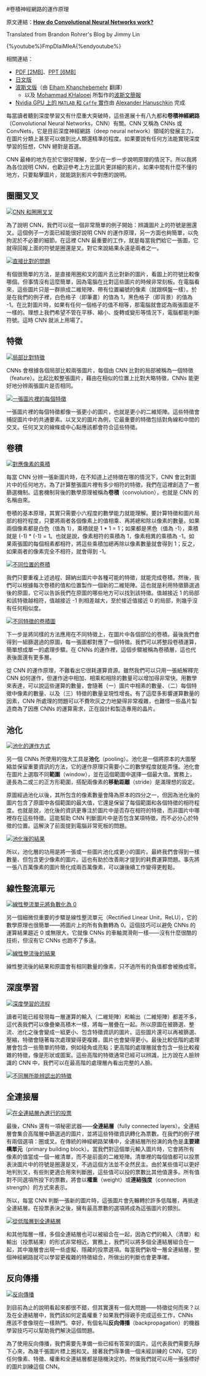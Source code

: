 #卷積神經網路的運作原理

原文連結：[**How do Convolutional Neural Networks work?**](https://brohrer.github.io/how_convolutional_neural_networks_work.html)

Translated from Brandon Rohrer's Blog by Jimmy Lin

{%youtube%}FmpDIaiMIeA{%endyoutube%}

相關連結：
* [PDF [2MB]](https://github.com/brohrer/public-hosting/raw/master/How_CNNs_work.pdf)、[PPT [6MB]](https://github.com/brohrer/public-hosting/blob/master/how_CNNs_work.pptx?raw=true)
* [日文版](http://postd.cc/how-do-convolutional-neural-networks-work/)
* [波斯文版](https://elham-khanche.github.io/blog/HowCNNsWork/)（由 [Elham Khanchebemehr](https://www.linkedin.com/in/elham-khanchebemehr-b679547b/) 翻譯）
    * 以及 [Mohammad KHalooei](https://www.linkedin.com/in/khalooei/) 所製作的[波斯文簡報](http://www.slideshare.net/khalooei/ss-70486910)
* [Nvidia GPU 上的 `MATLAB` 和 `Caffe` 實作](http://www.optophysiology.uni-freiburg.de/Research/research_DL/CNNsWithMatlabAndCaffe)由 [Alexander Hanuschkin](http://www.optophysiology.uni-freiburg.de/labmembers/hanuschkin) 完成

每當讀者聽到深度學習又有什麼重大突破時，這些進展十有八九都和**卷積神經網路**（Convolutional Neural Networks，CNN）有關。CNN 又稱為 CNNs 或 ConvNets，它是目前深度神經網路（deep neural network）領域的發展主力，在圖片分類上甚至可以做到比人類還精準的程度。如果要說有任何方法能實現深度學習的狂想，CNN 絕對是首選。

CNN 最棒的地方在於它很好理解，至少在一步一步說明原理的情況下。所以我將為各位說明 CNN，也歡迎參考上方比圖片更詳細的影片。如果中間有什麼不懂的地方，只要點擊圖片，就能跳到影片中對應的說明。

## 圈圈叉叉

[![](http://brohrer.github.io/images/cnn1.png "CNN 和圈圈叉叉")](https://youtu.be/FmpDIaiMIeA?t=1m43s)

為了說明 CNN，我們可以從一個非常簡單的例子開始：辨識圖片上的符號是圈還叉。這個例子一方面已經能很好說明 CNN 的運作原理，另一方面也夠簡單，以免拘泥於不必要的細節。在這裡 CNN 最重要的工作，就是每當我們給它一張圖，它就得回報上面的符號是圈還是叉。對它來說結果永遠是兩者之一。

[![](http://brohrer.github.io/images/cnn2.png "直接比對的問題")](https://youtu.be/FmpDIaiMIeA?t=3m05s)

有個很簡單的方法，是直接用圈和叉的圖片去比對新的圖片，看圖上的符號比較像哪個。但事情沒有這麼簡單，因為電腦在比對這些圖片的時候非常刻板。在電腦看來，這些圖片只是一群排成二維矩陣、帶有位置編號的像素（就跟棋盤一樣）。於是在我們的例子裡，白色格子（即筆畫）的值為 1，黑色格子（即背景）的值為 -1。在比對圖片時，如果有任何一個格子的值不相等，那電腦就會認為兩張圖是不一樣的。理想上我們希望不管在平移、縮小、旋轉或變形等情況下，電腦都能判斷符號。這時 CNN 就派上用場了。

## 特徵

[![](http://brohrer.github.io/images/cnn3.png "局部比對特徵")](https://youtu.be/FmpDIaiMIeA?t=3m59s)

CNNs 會根據各個局部比較兩張圖片，每個由 CNN 比對的局部被稱為一個特徵（feature）。比起比較整張圖片，藉由在相似的位置上比對大略特徵，CNNs 能更好地分辨兩張圖片是否相同。

[![](http://brohrer.github.io/images/cnn4.png "一張圖片裡的每個特徵")](https://youtu.be/FmpDIaiMIeA?t=4m20s)

一張圖片裡的每個特徵都像一張更小的圖片，也就是更小的二維矩陣。這些特徵會捕捉圖片中的共通要素。以叉叉的圖片為例，它最重要的特徵包括對角線和中間的交叉。任何叉叉的線條或中心點應該都會符合這些特徵。

## 卷積

[![](http://brohrer.github.io/images/cnn5.png "對應像素的乘積")](https://youtu.be/FmpDIaiMIeA?t=4m55s)

每當 CNN 分辨一張新圖片時，在不知道上述特徵在哪的情況下，CNN 會比對圖片中的任何地方。為了計算整張圖片裡有多少相符的特徵，我們在這裡創造了一套篩選機制。這套機制背後的數學原理被稱為**卷積**（convolution），也就是 CNN 的名稱由來。

卷積的基本原理，其實只需要小六程度的數學能力就能理解。要計算特徵和圖片局部的相符程度，只要將兩者各個像素上的值相乘、再將總和除以像素的數量。如果兩個像素都是白色（值為 1），乘積就是 1 \* 1 = 1；如果都是黑色（值為 -1），乘積就是 (-1) \* (-1) = 1。也就是說，像素相符的乘積為 1，像素相異的乘積為 -1。如果兩張圖的每個相素都相符，將這些乘積加總再除以像素數量就會得到 1；反之，如果兩者的像素完全不相符，就會得到 -1。


[![](http://brohrer.github.io/images/cnn6.png "不同位置的卷積")](https://youtu.be/FmpDIaiMIeA?t=7m20s)

我們只要重複上述過程、歸納出圖片中各種可能的特徵，就能完成卷積。然後，我們可以根據每次卷積的值和位置製作一個新的二維矩陣。這也就是利用特徵篩選過後的原圖，它可以告訴我們在原圖的哪些地方可以找到該特徵。值越接近 1 的局部和該特徵越相符，值越接近 -1 則相差越大，至於接近值接近 0 的局部，則幾乎沒有任何相似度。

[![](http://brohrer.github.io/images/cnn7.png "不同特徵的卷積圖")](https://youtu.be/FmpDIaiMIeA?t=8m20s)

下一步是將同樣的方法應用在不同特徵上，在圖片中各個部位的卷積。最後我們會得到一組篩選過的原圖，每一張圖都對應了一個特徵。我們可以將整段卷積運算，簡單想成單一的處理步驟。在 CNNs 的運作裡，這個步驟被稱為卷積層，這也代表後面還有更多層。

從 CNN 的運作原理，不難看出它很耗運算資源。雖然我們可以只用一張紙解釋完 CNN 如何運作，但運作途中相加、相乘和相除的數量可以增加得非常快。用數學來表達，可以說這些運算的數量，會隨著（一）圖片中相素的數量、（二）每個特徵中像素的數量、以及（三）特徵的數量呈現性增長。有了這麼多影響運算數量的因素，CNN 所處理的問題可以不費吹灰之力地變得非常複雜，也難怪一些晶片製造商為了因應 CNNs 的運算需求，正在設計和製造專用的晶片。

## 池化

[![](http://brohrer.github.io/images/cnn8.png "池化的運作方式")](https://youtu.be/FmpDIaiMIeA?t=9m20s)

另一個 CNNs 所使用的強大工具是**池化**（pooling）。池化是一個將原本的大圖壓縮並保留重要資訊的方法，它的運作原理只需要小二的數學程度就能弄懂。池化會在圖片上選取不同**範圍**（window），並在這個範圍中選擇一個最大值。實務上，邊長為二或三的正方形範圍，搭配兩像素的**移動距離**（stride）是滿理想的設定。

原圖經過池化以後，其所包含的像素數量會降為原本的四分之一，但因為池化後的圖片包含了原圖中各個範圍的最大值，它還是保留了每個範圍和各個特徵的相符程度。也就是說，池化後的資訊更專注於圖片中是否存在相符的特徵，而非圖片中哪裡存在這些特徵。這能幫助 CNN 判斷圖片中是否包含某項特徵，而不必分心於特徵的位置。這解決了前面提到電腦非常死板的問題。

[![](http://brohrer.github.io/images/cnn9.png "池化後的結果")](https://youtu.be/FmpDIaiMIeA?t=11m31s)

所以，池化層的功用是將一張或一些圖片池化成更小的圖片。最終我們會得到一樣數量、但包含更少像素的圖片。這也有助於改善剛才提到的耗費運算問題。事先將一張八百萬像素的圖片簡化成兩百萬像素，可以讓後續工作變得更輕鬆。

## 線性整流單元

[![](http://brohrer.github.io/images/cnn10.png "線性整流單元將負數化為 0")](https://youtu.be/FmpDIaiMIeA?t=11m46s)

另一個細微但重要的步驟是線性整流單元（Rectified Linear Unit，ReLU），它的數學原理也很簡單——將圖片上的所有負數轉為 0。這個技巧可以避免 CNNs 的運算結果趨近 0 或無限大，它就像 CNNs 的車軸潤滑劑一樣——沒有什麼很酷的技術，但沒有它 CNNs 也跑不了多遠。

[![](http://brohrer.github.io/images/cnn11.png "線性整流後的結果")](https://youtu.be/FmpDIaiMIeA?t=12m37s)

線性整流後的結果和原圖會有相同數量的像素，只不過所有的負值都會被換成零。

## 深度學習

[![](http://brohrer.github.io/images/cnn12.png "深度學習的流程")](https://youtu.be/FmpDIaiMIeA?t=12m51s)

讀者可能已經發現每一層運算的輸入（二維矩陣）和輸出（二維矩陣）都差不多，這代表我們可以像疊樂高積木一樣，將每一層疊在一起。所以原圖在被篩選、整流、池化之後會變成一組更小、包含特徵資訊的圖片。這些圖片還可以再被篩選、壓縮，特徵會隨著每次處理變得更複雜，圖片也會變得更小。最後比較低階的處理層會包含一些簡單的特徵，例如稜角或亮點；更高階的處理層就會包含一些比較複雜的特徵，像是形狀或圖案。這些高階的特徵通常已經可以辨識，比方說在人臉辨識的 CNN 中，我們可以在最高階的處理層內看出完整的人臉。

[![](https://brohrer.github.io/images/cnn18.png "不同層所能辨認出的特徵")](http://web.eecs.umich.edu/~honglak/icml09-ConvolutionalDeepBeliefNetworks.pdf)


## 全連接層

[![](https://brohrer.github.io/images/cnn13.png "在全連結層內進行的投票")](https://youtu.be/FmpDIaiMIeA?t=14m03s)

最後，CNNs 還有一項秘密武器——**全連結層**（fully connected layers）。全連結層會集合高階層中篩選過的圖片，並將這些特徵資訊轉化為票數。在我們的例子裡有兩個選項：圈或叉。在傳統的神經網路架構中，全連結層所扮演的角色是**主要建構單元**（primary building block）。當我們對這個單元輸入圖片時，它會將所有像素的值當成一個一維清單，而不是前面的二維矩陣。清單裡的每個值都可以投票表決圖片中的符號是圈還是叉，不過這個方法並不全然民主。由於某些值可以更好地判別叉，有些則更適合用來判斷圈，這些值可以投的票數比其他值還多。所有值對不同選項所投下的票數，將會以**權重**（weight）或**連結強度**（connection strength）的方式來表示。

所以，每當 CNN 判斷一張新的圖片時，這張圖片會先輾轉於許多低階層，再抵達全連結層。在投票表決之後，擁有最高票數的選項將成為這張圖片的類別。

[![](https://brohrer.github.io/images/cnn14.png "從低階層到全連結層")](https://youtu.be/FmpDIaiMIeA?t=16m32s)

和其他階層一樣，多個全連結層也可以被組合在一起，因為它們的輸入（清單）和輸出（投票結果）的形式非常相近。實務上，我們可以將多個全連結層組合在一起，其中幾層會出現一些虛擬、隱藏的投票選項。每當我們新增一層全連結層，整個神經網路就可以學習更複雜的特徵組合，所做出的判斷也會更準確。

## 反向傳播

[![](https://brohrer.github.io/images/cnn15.png "反向傳播")](https://youtu.be/FmpDIaiMIeA?t=18m13s)

到目前為止的說明看起來都很不錯，但其實還有一個大問題——特徵從何而來？以及在全連結層中，我們該如何定義權重？如果我們得親手完成這些工作，CNNs 應該不會像現在一樣熱門。幸好，有個名叫**反向傳播**（backpropagation）的機器學習技巧可以幫助我們解決這個問題。

為了使用反向傳播，我們需要先準備一些已經有答案的圖片。這代表我們需要先靜下心來，為幾千張圖片標上圈和叉。接著我們得準備一個未經訓練的 CNN，它的任何像素、特徵、權重和全連結層都是隨機決定的。然後我們就可以用一張張標好的圖片訓練這個 CNN。